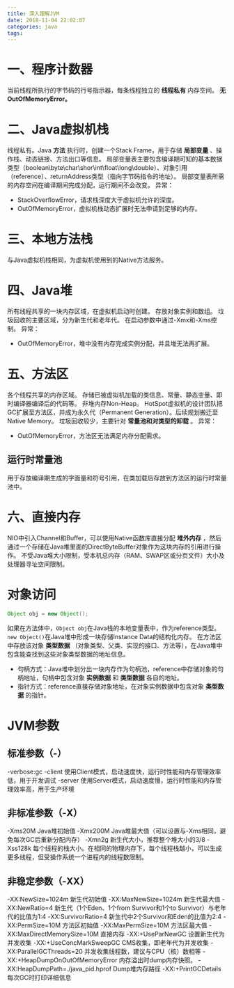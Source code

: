 ```yaml
---
title: 深入理解JVM
date: 2018-11-04 22:02:07
categories: java
tags:
---
```


# 一、程序计数器

当前线程所执行的字节码的行号指示器，每条线程独立的 **线程私有** 内存空间。 **无OutOfMemoryError。**


# 二、Java虚拟机栈

线程私有。Java **方法** 执行时，创建一个Stack Frame，用于存储 **局部变量** 、操作栈、动态链接、方法出口等信息。
局部变量表主要包含编译期可知的基本数据类型（boolean\byte\char\shor\int\float\long\double）、对象引用（reference）、returnAddress类型（指向字节码指令的地址）。
局部变量表所需的内存空间在编译期间完成分配，运行期间不会改变。
异常：
+ StackOverflowError，请求栈深度大于虚拟机允许的深度。
+ OutOfMemoryError，虚拟机栈动态扩展时无法申请到足够的内存。


# 三、本地方法栈

与Java虚拟机栈相同，为虚拟机使用到的Native方法服务。


# 四、Java堆

所有线程共享的一块内存区域，在虚拟机启动时创建。
存放对象实例和数组。
垃圾回收的主要区域，分为新生代和老年代。
在启动参数中通过-Xmx和-Xms控制。
异常：
+ OutOfMemoryError，堆中没有内存完成实例分配，并且堆无法再扩展。


# 五、方法区

各个线程共享的内存区域。
存储已被虚拟机加载的类信息、常量、静态变量、即时编译器编译后的代码等。
非堆内存Non-Heap。
HotSpot虚拟机的设计团队把GC扩展至方法区，并成为永久代（Permanent Generation）。后续规划搬迁至Native Memory。
垃圾回收较少，主要针对 **常量池和对类型的卸载** 。
异常：
+ OutOfMemoryError，方法区无法满足内存分配需求。


## 运行时常量池

用于存放编译期生成的字面量和符号引用，在类加载后存放到方法区的运行时常量池中。


# 六、直接内存

NIO中引入Channel和Buffer，可以使用Native函数库直接分配 **堆外内存** ，然后通过一个存储在Java堆里面的DirectByteBuffer对象作为这块内存的引用进行操作。
不受Java堆大小限制，受本机总内存（RAM、SWAP区或分页文件）大小及处理器寻址空间限制。


# 对象访问

```java
Object obj = new Object();
```

如果在方法体中，`Object obj`在Java栈的本地变量表中，作为reference类型。
`new Object()`在Java堆中形成一块存储Instance Data的结构化内存。
在方法区中存放该对象 **类型数据** （对象类型、父类、实现的接口、方法等），在Java堆中包含能查找到这些对象类型数据的地址信息。
+ 句柄方式：Java堆中划分出一块内存作为句柄池，reference中存储对象的句柄地址，句柄中包含对象 **实例数据** 和 **类型数据** 各自的地址。
+ 指针方式：reference直接存储对象地址，在对象实例数据中包含对象 **类型数据** 的指针。


# JVM参数

## 标准参数（-）

-verbose:gc
-client 使用Client模式，启动速度快，运行时性能和内存管理效率低，用于开发调试
-server 使用Server模式，启动速度慢，运行时性能和内存管理效率高，用于生产环境


## 非标准参数（-X）

-Xms20M Java堆初始值
-Xmx200M Java堆最大值（可以设置与-Xms相同，避免每次GC后重新分配内存）
-Xmn2g 新生代大小，推荐整个堆大小的3/8
-Xss128k 每个线程的栈大小。在相同的物理内存下，每个线程栈越小，可以生成更多线程，但受操作系统一个进程内的线程数限制。


## 非稳定参数（-XX）

-XX:NewSize=1024m 新生代初始值
-XX:MaxNewSize=1024m 新生代最大值
-XX:NewRatio=4 新生代（1个Eden、1个from Survivor和1个to Survivor）与老年代的比值为1:4
-XX:SurvivorRatio=4 新生代中2个Survivor和Eden的比值为2:4
-XX:PermSize=10M 方法区初始值
-XX:MaxPermSize=10M 方法区最大值
-XX:MaxDirectMemorySize=10M 直接内存
-XX:+UseParNewGC 设置新生代为并发收集
-XX:+UseConcMarkSweepGC CMS收集，即老年代为并发收集
-XX:ParallelGCThreads=20 并发收集线程数，建议与CPU（核）数相等
-XX:+HeapDumpOnOutOfMemoryError 内存溢出时dump内存快照。
-XX:HeapDumpPath=./java_pid.hprof Dump堆内存路径
-XX:+PrintGCDetails 每次GC时打印详细信息

